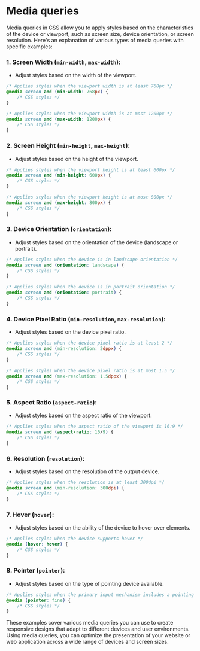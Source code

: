 # Media queries

Media queries in CSS allow you to apply styles based on the characteristics of the device or viewport, such as screen size, device orientation, or screen resolution. Here's an explanation of various types of media queries with specific examples:

### 1. **Screen Width (`min-width`, `max-width`)**:

- Adjust styles based on the width of the viewport.

```css
/* Applies styles when the viewport width is at least 768px */
@media screen and (min-width: 768px) {
    /* CSS styles */
}

/* Applies styles when the viewport width is at most 1200px */
@media screen and (max-width: 1200px) {
    /* CSS styles */
}
```

### 2. **Screen Height (`min-height`, `max-height`)**:

- Adjust styles based on the height of the viewport.

```css
/* Applies styles when the viewport height is at least 600px */
@media screen and (min-height: 600px) {
    /* CSS styles */
}

/* Applies styles when the viewport height is at most 800px */
@media screen and (max-height: 800px) {
    /* CSS styles */
}
```

### 3. **Device Orientation (`orientation`)**:

- Adjust styles based on the orientation of the device (landscape or portrait).

```css
/* Applies styles when the device is in landscape orientation */
@media screen and (orientation: landscape) {
    /* CSS styles */
}

/* Applies styles when the device is in portrait orientation */
@media screen and (orientation: portrait) {
    /* CSS styles */
}
```

### 4. **Device Pixel Ratio (`min-resolution`, `max-resolution`)**:

- Adjust styles based on the device pixel ratio.

```css
/* Applies styles when the device pixel ratio is at least 2 */
@media screen and (min-resolution: 2dppx) {
    /* CSS styles */
}

/* Applies styles when the device pixel ratio is at most 1.5 */
@media screen and (max-resolution: 1.5dppx) {
    /* CSS styles */
}
```

### 5. **Aspect Ratio (`aspect-ratio`)**:

- Adjust styles based on the aspect ratio of the viewport.

```css
/* Applies styles when the aspect ratio of the viewport is 16:9 */
@media screen and (aspect-ratio: 16/9) {
    /* CSS styles */
}
```

### 6. **Resolution (`resolution`)**:

- Adjust styles based on the resolution of the output device.

```css
/* Applies styles when the resolution is at least 300dpi */
@media screen and (min-resolution: 300dpi) {
    /* CSS styles */
}
```

### 7. **Hover (`hover`)**:

- Adjust styles based on the ability of the device to hover over elements.

```css
/* Applies styles when the device supports hover */
@media (hover: hover) {
    /* CSS styles */
}
```

### 8. **Pointer (`pointer`)**:

- Adjust styles based on the type of pointing device available.

```css
/* Applies styles when the primary input mechanism includes a pointing device */
@media (pointer: fine) {
    /* CSS styles */
}
```

These examples cover various media queries you can use to create responsive designs that adapt to different devices and user environments. Using media queries, you can optimize the presentation of your website or web application across a wide range of devices and screen sizes.